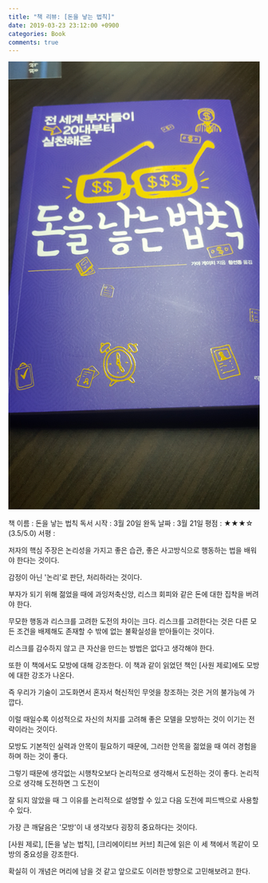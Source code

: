 ```yaml
---
title: "책 리뷰: [돈을 낳는 법칙]"
date: 2019-03-23 23:12:00 +0900
categories: Book
comments: true
---
```


![images](https://github.com/DeveloperKHJ/DeveloperKHJ.github.io/blob/master/_images/BR_money.jpg?raw=true)

 책 이름 : 돈을 낳는 법칙
독서 시작 : 3월 20일
완독 날짜 : 3월 21일
    평점 : ★★★☆ (3.5/5.0)
    서평 : 

저자의 핵심 주장은 논리성을 가지고 좋은 습관, 좋은 사고방식으로 행동하는 법을 배워야 한다는 것이다.

감정이 아닌 '논리'로 판단, 처리하라는 것이다.

부자가 되기 위해 젊었을 때에 과잉저축신앙, 리스크 회피와 같은 돈에 대한 집착을 버려야 한다.

무모한 행동과 리스크를 고려한 도전의 차이는 크다. 리스크를 고려한다는 것은 다른 모든 조건을 배제해도 존재할 수 밖에 없는 불확실성을 받아들이는 것이다.

리스크를 감수하지 않고 큰 자산을 만드는 방법은 없다고 생각해야 한다.

또한 이 책에서도 모방에 대해 강조한다. 이 책과 같이 읽었던 책인 [사원 제로]에도 모방에 대한 강조가 나온다.

즉 우리가 기술이 고도화면서 혼자서 혁신적인 무엇을 창조하는 것은 거의 불가능에 가깝다.

이럴 때일수록 이성적으로 자신의 처지를 고려해 좋은 모델을 모방하는 것이 이기는 전략이라는 것이다.

모방도 기본적인 실력과 안목이 필요하기 때문에, 그러한 안목을 젊었을 때 여러 경험을 하며 하는 것이 좋다.

그렇기 때문에 생각없는 시행착오보다 논리적으로 생각해서 도전하는 것이 좋다. 논리적으로 생각해 도전하면 그 도전이 

잘 되지 않았을 때 그 이유를 논리적으로 설명할 수 있고 다음 도전에 피드백으로 사용할 수 있다.

가장 큰 깨달음은 '모방'이 내 생각보다 굉장히 중요하다는 것이다.

[사원 제로], [돈을 낳는 법칙], [크리에이티브 커브] 최근에 읽은 이 세 책에서 똑같이 모방의 중요성을 강조한다.

확실히 이 개념은 머리에 남을 것 같고 앞으로도 이러한 방향으로 고민해보려고 한다.
